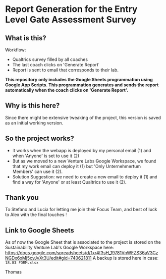 # Report Generation for the Entry Level Gate Assessment Survey 

## What is this?

Workflow: 
- Qualtrics survey filled by all coaches 
- The last coach clicks on 'Generate Report'
- Report is sent to email that corresponds to their lab.
  
**This repository only includes the Google Sheets programmation using Google App Scripts. This programmation generates and sends the report automatically when the coach clicks on 'Generate Report'.**

## Why is this here?
Since there might be extensive tweaking of the project, this version is saved as an initial working version.

## So the project works?
- It works when the webapp is deployed by my personal email (1) and when 'Anyone' is set to use it (2)
- But as we moved to a new Venture Labs Google Workspace, we found that my work email can deploy it (1) but 'Only Unternehmertum Members' can use it (2).
- Solution Suggestion: we need to create a new email to deploy it (1) and find a way for 'Anyone' or at least Qualtrics to use it (2). 

## Thank you
To Stefano and Lucia for letting me join their Focus Team, and best of luck to Alex with the final touches ! 

## Link to Google Sheets

As of now the Google Sheet that is associated to the project is stored on the Sustainability Venture Lab's Google Workspace here: https://docs.google.com/spreadsheets/d/1xr4f3sH_19781VnWFZS36aV3CzNGDx6xMj5cvJvXt3U/edit#gid=740621811
A backup is stored here in case: `18.03 FORM.xlsx`


Thomas


